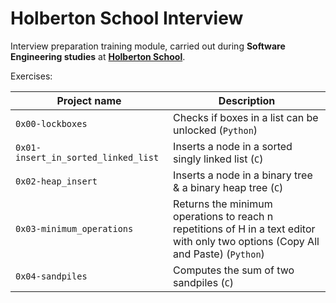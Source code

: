 # Holberton School Interview

Interview preparation training module, carried out during **Software Engineering studies** at **[Holberton School](https://www.holbertonschool.com/)**.

Exercises:

| Project name | Description |
| ------------ | ----------- |
| `0x00-lockboxes` | Checks if boxes in a list can be unlocked (`Python`) |
| `0x01-insert_in_sorted_linked_list` | Inserts a node in a sorted singly linked list (`C`) |
| `0x02-heap_insert` | Inserts a node in a binary tree & a binary heap tree (`C`) |
| `0x03-minimum_operations` | Returns the minimum operations to reach n repetitions of H in a text editor with only two options (Copy All and Paste) (`Python`) |
| `0x04-sandpiles` | Computes the sum of two sandpiles (`C`) |
